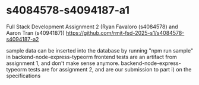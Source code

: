 # s4084578-s4094187-a1
Full Stack Development Assignment 2 (Ryan Favaloro (s4084578) and Aaron Tran (s4094187))
https://github.com/rmit-fsd-2025-s1/s4084578-s4094187-a2


sample data can be inserted into the database by running "npm run sample" in backend-node-express-typeorm
frontend tests are an artifact from assignment 1, and don't make sense anymore.
backend-node-express-typeorm tests are for assignment 2, and are our submission to part i) on the specifications